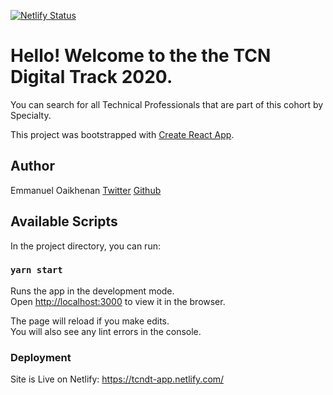 [![Netlify Status](https://api.netlify.com/api/v1/badges/a04a4449-4801-4b5e-ba0c-9562bb85a758/deploy-status)](https://app.netlify.com/sites/tcndt-app/deploys)

# Hello! Welcome to the the TCN Digital Track 2020.
You can search for all Technical Professionals that are part of this cohort by Specialty.

This project was bootstrapped with [Create React App](https://github.com/facebook/create-react-app).

## Author

Emmanuel Oaikhenan [Twitter](https://twitter.com/emma_odia) [Github](https://github.com/emmaodia)

## Available Scripts

In the project directory, you can run:

### `yarn start`

Runs the app in the development mode.<br />
Open [http://localhost:3000](http://localhost:3000) to view it in the browser.

The page will reload if you make edits.<br />
You will also see any lint errors in the console.

### Deployment

Site is Live on Netlify: https://tcndt-app.netlify.com/
